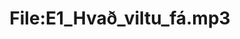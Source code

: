---
title: File:E1_Hvað_viltu_fá.mp3
recording of: Hvað viltu fá?
reading speed: slow
speaker: E
license: CC0
---